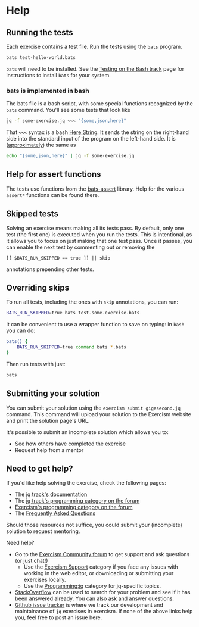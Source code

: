 # Help

## Running the tests

Each exercise contains a test file.
Run the tests using the `bats` program.

```bash
bats test-hello-world.bats
```

`bats` will need to be installed.
See the [Testing on the Bash track][bash] page for instructions to install `bats` for your system.

### bats is implemented in bash

The bats file is a bash script, with some special functions recognized by the `bats` command.
You'll see some tests that look like

```sh
jq -f some-exercise.jq <<< "{some,json,here}"
```

That `<<<` syntax is a bash [Here String][here-string].
It sends the string on the right-hand side into the standard input of the program on the left-hand side.
It is ([approximately][so]) the same as

```sh
echo "{some,json,here}" | jq -f some-exercise.jq
```

## Help for assert functions

The tests use functions from the [bats-assert][bats-assert] library.
Help for the various `assert*` functions can be found there.

## Skipped tests

Solving an exercise means making all its tests pass.
By default, only one test (the first one) is executed when you run the tests.
This is intentional, as it allows you to focus on just making that one test pass.
Once it passes, you can enable the next test by commenting out or removing the

    [[ $BATS_RUN_SKIPPED == true ]] || skip

annotations prepending other tests.

## Overriding skips

To run all tests, including the ones with `skip` annotations, you can run:

```bash
BATS_RUN_SKIPPED=true bats test-some-exercise.bats
```

It can be convenient to use a wrapper function to save on typing: in `bash` you can do:

```bash
bats() {
    BATS_RUN_SKIPPED=true command bats *.bats
}
```

Then run tests with just:

```bash
bats
```

[bash]: https://exercism.org/docs/tracks/bash/tests
[bats-assert]: https://github.com/bats-core/bats-assert
[here-string]: https://www.gnu.org/software/bash/manual/bash.html#Here-Strings
[so]: https://unix.stackexchange.com/a/80372/4667

## Submitting your solution

You can submit your solution using the `exercism submit gigasecond.jq` command.
This command will upload your solution to the Exercism website and print the solution page's URL.

It's possible to submit an incomplete solution which allows you to:

- See how others have completed the exercise
- Request help from a mentor

## Need to get help?

If you'd like help solving the exercise, check the following pages:

- The [jq track's documentation](https://exercism.org/docs/tracks/jq)
- The [jq track's programming category on the forum](https://forum.exercism.org/c/programming/jq)
- [Exercism's programming category on the forum](https://forum.exercism.org/c/programming/5)
- The [Frequently Asked Questions](https://exercism.org/docs/using/faqs)

Should those resources not suffice, you could submit your (incomplete) solution to request mentoring.

Need help?

- Go to the [Exercism Community forum](https://forum.exercism.org) to get support and ask questions (or just chat!)
  - Use the [Exercism Support](https://forum.exercism.org/c/support/8) category if you face any issues with working in the web editor, or downloading or submitting your exercises locally.
  - Use the [Programming:jq](https://forum.exercism.org/c/programming/jq/133) category for jq-specific topics.
- [StackOverflow](https://stackoverflow.com/questions/tagged/jq) can be used to search for your problem and see if it has been answered already.
  You can also ask and answer questions.
- [Github issue tracker](https://github.com/exercism/jq/issues) is where we track our development and maintainance of `jq` exercises in exercism.
  If none of the above links help you, feel free to post an issue here.